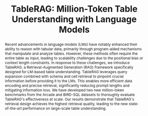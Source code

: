 ---
title: "TableRAG: Million-Token Table Understanding with Language Models"
link: "https://arxiv.org/abs/2410.04739"
authors: "Si-An Chen et al"
venue: "NeurIPS Datasets & Benchmarks"
year: 2024
abstract: "Recent advancements in language models (LMs) have notably enhanced their ability to reason with tabular data, primarily through program-aided mechanisms that manipulate and analyze tables. However, these methods often require the entire table as input, leading to scalability challenges due to the positional bias or context length constraints. In response to these challenges, we introduce TableRAG, a Retrieval-Augmented Generation (RAG) framework specifically designed for LM-based table understanding. TableRAG leverages query expansion combined with schema and cell retrieval to pinpoint crucial information before providing it to the LMs. This enables more efficient data encoding and precise retrieval, significantly reducing prompt lengths and mitigating information loss. We have developed two new million-token benchmarks from the Arcade and BIRD-SQL datasets to thoroughly evaluate TableRAG's effectiveness at scale. Our results demonstrate that TableRAG's retrieval design achieves the highest retrieval quality, leading to the new state-of-the-art performance on large-scale table understanding."
---